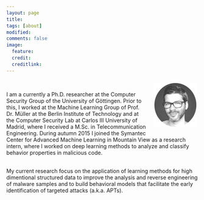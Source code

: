 ```yaml
---
layout: page
title: 
tags: [about]
modified:
comments: false
image:
  feature: 
  credit: 
  creditlink: 
---
```


<img class="project-img" src="../images/hg.png" style="width:110px;height:110;float:right;margin:10px 5px 20px 20px;">
<br>

I am a currently a Ph.D. researcher at the Computer Security Group of the
University of Göttingen. Prior to this, I worked at the Machine Learning Group
of Prof. Dr. Müller at the Berlin Institute of Technology and at the Computer
Security Lab at Carlos III University of Madrid, where I received a M.Sc. in
Telecommunication Engineering. During autumn 2015 I joined the Symantec Center
for Advanced Machine Learning in Mountain View as a research intern, where I worked 
on deep learning methods to analyze and classify behavior properties in
malicious code.<br><br>

My current research focus on the application of learning methods for high
dimentional structured data to improve the analysis and reverse engineering of
malware samples and to build behavioral models that facilitate the early
identification of targeted attacks (a.k.a. APTs).
<br>
